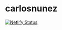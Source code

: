 # carlosnunez

[![Netlify Status](https://api.netlify.com/api/v1/badges/0260ba34-1e64-4a92-be35-ffa878b5b7b9/deploy-status)](https://app.netlify.com/sites/carlosn/deploys)
